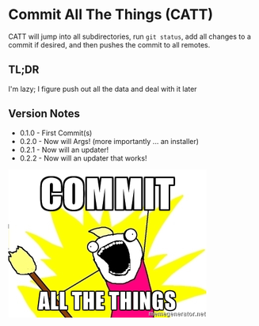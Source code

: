 Commit All The Things (CATT)
============================
CATT will jump into all subdirectories, run `git status`, add all changes to a commit if desired, and then pushes the commit to all remotes.

TL;DR
------
I'm lazy; I figure push out all the data and deal with it later

Version Notes
-------------
- 0.1.0 - First Commit(s)
- 0.2.0 - Now will Args! (more importantly ... an installer)
- 0.2.1 - Now will an updater!
- 0.2.2 - Now will an updater that works!

![You know you want to ...](CATT.jpg)
